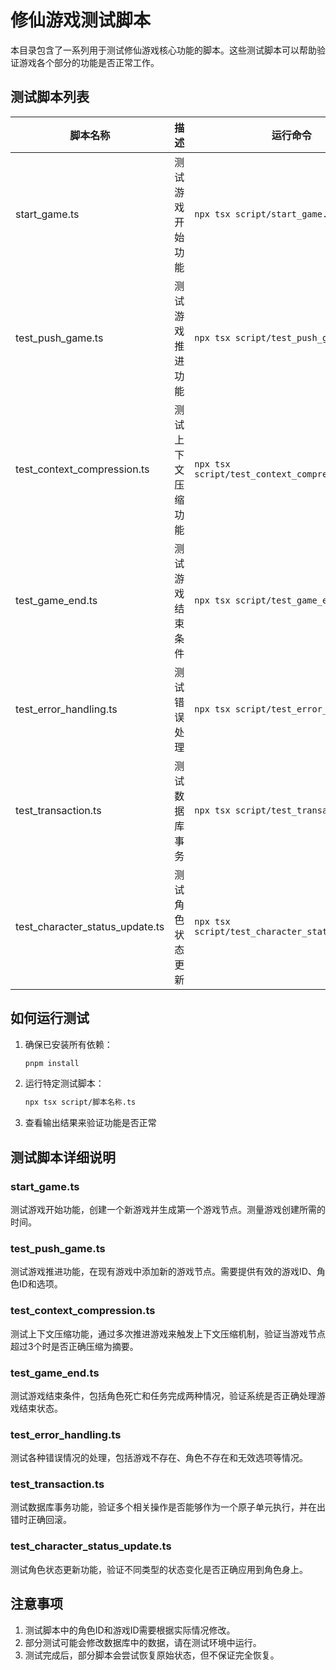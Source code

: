# 修仙游戏测试脚本

本目录包含了一系列用于测试修仙游戏核心功能的脚本。这些测试脚本可以帮助验证游戏各个部分的功能是否正常工作。

## 测试脚本列表

| 脚本名称 | 描述 | 运行命令 |
|----------|------|----------|
| start_game.ts | 测试游戏开始功能 | `npx tsx script/start_game.ts` |
| test_push_game.ts | 测试游戏推进功能 | `npx tsx script/test_push_game.ts` |
| test_context_compression.ts | 测试上下文压缩功能 | `npx tsx script/test_context_compression.ts` |
| test_game_end.ts | 测试游戏结束条件 | `npx tsx script/test_game_end.ts` |
| test_error_handling.ts | 测试错误处理 | `npx tsx script/test_error_handling.ts` |
| test_transaction.ts | 测试数据库事务 | `npx tsx script/test_transaction.ts` |
| test_character_status_update.ts | 测试角色状态更新 | `npx tsx script/test_character_status_update.ts` |

## 如何运行测试

1. 确保已安装所有依赖：
   ```bash
   pnpm install
   ```

2. 运行特定测试脚本：
   ```bash
   npx tsx script/脚本名称.ts
   ```

3. 查看输出结果来验证功能是否正常

## 测试脚本详细说明

### start_game.ts
测试游戏开始功能，创建一个新游戏并生成第一个游戏节点。测量游戏创建所需的时间。

### test_push_game.ts
测试游戏推进功能，在现有游戏中添加新的游戏节点。需要提供有效的游戏ID、角色ID和选项。

### test_context_compression.ts
测试上下文压缩功能，通过多次推进游戏来触发上下文压缩机制，验证当游戏节点超过3个时是否正确压缩为摘要。

### test_game_end.ts
测试游戏结束条件，包括角色死亡和任务完成两种情况，验证系统是否正确处理游戏结束状态。

### test_error_handling.ts
测试各种错误情况的处理，包括游戏不存在、角色不存在和无效选项等情况。

### test_transaction.ts
测试数据库事务功能，验证多个相关操作是否能够作为一个原子单元执行，并在出错时正确回滚。

### test_character_status_update.ts
测试角色状态更新功能，验证不同类型的状态变化是否正确应用到角色身上。

## 注意事项

1. 测试脚本中的角色ID和游戏ID需要根据实际情况修改。
2. 部分测试可能会修改数据库中的数据，请在测试环境中运行。
3. 测试完成后，部分脚本会尝试恢复原始状态，但不保证完全恢复。 